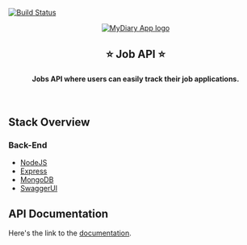 [![Build Status](https://travis-ci.com/ShowBaba/Diamind-api.svg?branch=main)](https://travis-ci.com/ShowBaba/Diamind-api)


<a href="" target="_blank"><p align="center">
  <img src="public/images/write_64.png" alt="MyDiary App logo">
</p></a>
<h2 align="center">⭐ Job API ⭐</h2>
<h4 align="center">Jobs API where users can easily track their job applications.</h4>
<br>

## Stack Overview

### Back-End

- [NodeJS](https://nodejs.org/en/)
- [Express](https://expressjs.com/)
- [MongoDB](https://www.mongodb.com/)
- [SwaggerUI](https://swagger.io)


## API Documentation
Here's the link to the [documentation](https://api-jobs-app.herokuapp.com/api-docs/).

